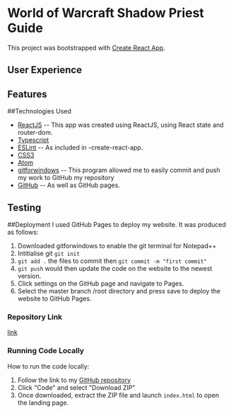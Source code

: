 # World of Warcraft Shadow Priest Guide

This project was bootstrapped with [Create React App](https://github.com/facebook/create-react-app).

## User Experience

## Features

##Technologies Used
- [ReactJS](https://reactjs.org/)
-- This app was created using ReactJS, using React state and router-dom.
- [Typescript](https://www.typescriptlang.org/)
- [ESLint](https://eslint.org/)
-- As included in -create-react-app.
- [CSS3](https://developer.mozilla.org/en-US/docs/Web/CSS)
- [Atom](https://atom.io/)
- [gitforwindows](https://gitforwindows.org/)
-- This program allowed me to easily commit and push my work to GitHub my repository
- [GitHub](https://github.com/)
-- As well as GitHub pages.

## Testing

##Deployment
I used GitHub Pages to deploy my website. It was produced as follows:
1. Downloaded gitforwindows to enable the git terminal for Notepad++
2. Intitialise git `git init`
3. `git add .` the files to commit then `git commit -m "first commit"`
4. `git push` would then update the code on the website to the newest version.
5. Click settings on the GitHub page and navigate to Pages.
6. Select the master branch /root directory and press save to deploy the website to GitHub Pages.

### Repository Link
[link](https://github.com/rohtett/cata-shadow/)
### Running Code Locally
How to run the code locally:
1. Follow the link to my [GitHub repository](https://rohtett.github.io/cata-shadow/)
2. Click "Code" and select "Download ZIP"
3. Once downloaded, extract the ZIP file and launch `index.html` to open the landing page.
